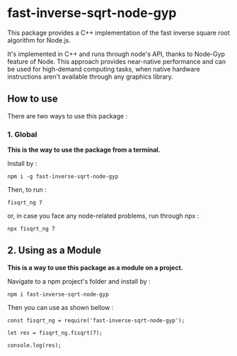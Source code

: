 # fast-inverse-sqrt-node-gyp

This package provides a C++ implementation of the fast inverse square root algorithm for Node.js.

It's implemented in C++ and runs through node's API, thanks to Node-Gyp feature of Node. This approach provides near-native performance and can be used for high-demand computing tasks, when native hardware instructions aren't available through any graphics library.

## How to use

There are two ways to use this package :

### 1. Global

**This is the way to use the package from a terminal.**

Install by :

```
npm i -g fast-inverse-sqrt-node-gyp
```

Then, to run :

```
fisqrt_ng 7
```

or, in case you face any node-related problems, run through npx :

```
npx fisqrt_ng 7
```

## 2. Using as a Module

**This is a way to use this package as a module on a project.**

Navigate to a npm project's folder and install by : 

```
npm i fast-inverse-sqrt-node-gyp
```

Then you can use as shown bellow :

```
const fisqrt_ng = require('fast-inverse-sqrt-node-gyp');

let res = fisqrt_ng.fisqrt(7);

console.log(res);
```